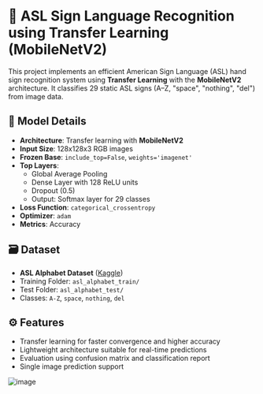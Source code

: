 # 🤟 ASL Sign Language Recognition using Transfer Learning (MobileNetV2)

This project implements an efficient American Sign Language (ASL) hand sign recognition system using **Transfer Learning** with the **MobileNetV2** architecture. It classifies 29 static ASL signs (A–Z, "space", "nothing", "del") from image data.

## 🧠 Model Details
- **Architecture**: Transfer learning with **MobileNetV2**
- **Input Size**: 128x128x3 RGB images
- **Frozen Base**: `include_top=False`, `weights='imagenet'`
- **Top Layers**:
  - Global Average Pooling
  - Dense Layer with 128 ReLU units
  - Dropout (0.5)
  - Output: Softmax layer for 29 classes
- **Loss Function**: `categorical_crossentropy`
- **Optimizer**: `adam`
- **Metrics**: Accuracy

## 🗃 Dataset
- **ASL Alphabet Dataset** ([Kaggle](https://www.kaggle.com/datasets/grassknoted/asl-alphabet))
- Training Folder: `asl_alphabet_train/`
- Test Folder: `asl_alphabet_test/`
- Classes: `A-Z`, `space`, `nothing`, `del`

## ⚙️ Features
- Transfer learning for faster convergence and higher accuracy
- Lightweight architecture suitable for real-time predictions
- Evaluation using confusion matrix and classification report
- Single image prediction support


![image](https://github.com/user-attachments/assets/3619953d-eed0-409c-b2b8-0560c5e6bb98)
